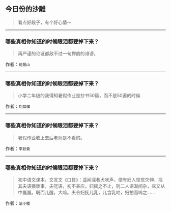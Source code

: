 ## 今日份的沙雕

> 看点好段子，有个好心情～


 
---

### 哪些真相你知道的时候眼泪都要掉下来？

> 再严谨的论证都敌不过一句押韵的诽谤。


作者：`何景山`

---

### 哪些真相你知道的时候眼泪都要掉下来？

> 小学二年级的我得知暑假作业是抄书50篇，而不是50遍的时候


作者：`刘晨骥`

---

### 哪些真相你知道的时候眼泪都要掉下来？

> 暑假作业收上去后老师是不看的。


作者：`李跃竟`

---

### 哪些真相你知道的时候眼泪都要掉下来？

> 初中语文课本，文言文《口技》：遥闻深巷犬吠声，便有妇人惊觉欠伸，摇其夫语猥亵事。夫呓语，初不甚应，妇摇之不止，则二人语渐间杂，床又从中戛戛。既而儿醒，大啼。夫令妇抚儿乳，儿含乳啼，妇拍而呜之……


作者：`邹小樱`